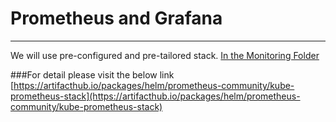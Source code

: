 # Prometheus and Grafana
------------

We will use pre-configured and pre-tailored stack. [In the Monitoring Folder](./Monitoring/)

###For detail please visit the below link
[https://artifacthub.io/packages/helm/prometheus-community/kube-prometheus-stack](https://artifacthub.io/packages/helm/prometheus-community/kube-prometheus-stack)
